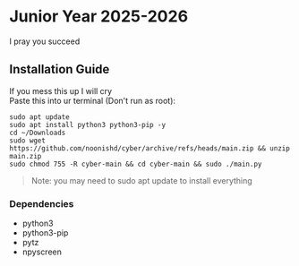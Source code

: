 # Junior Year 2025-2026
I pray you succeed
## Installation Guide
If you mess this up I will cry  
Paste this into ur terminal (Don't run as root):  
```
sudo apt update
sudo apt install python3 python3-pip -y
cd ~/Downloads
sudo wget https://github.com/noonishd/cyber/archive/refs/heads/main.zip && unzip main.zip
sudo chmod 755 -R cyber-main && cd cyber-main && sudo ./main.py
```
> Note: you may need to sudo apt update to install everything
### Dependencies
- python3
- python3-pip
- pytz
- npyscreen
